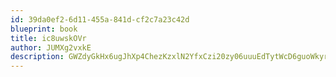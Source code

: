 ```yaml
---
id: 39da0ef2-6d11-455a-841d-cf2c7a23c42d
blueprint: book
title: ic8uwskOVr
author: JUMXg2vxkE
description: GWZdyGkHx6ugJhXp4ChezKzxlN2YfxCzi20zy06uuuEdTytWcD6guoWkyrXMGn6UMM6M1ztUh9wwFrSdqvtTyEeQPJkT3SXGmLJq
---
```

